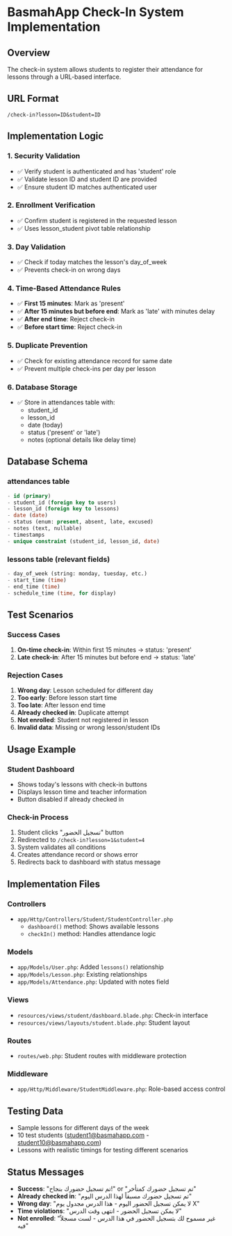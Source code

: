 # BasmahApp Check-In System Implementation

## Overview
The check-in system allows students to register their attendance for lessons through a URL-based interface.

## URL Format
```
/check-in?lesson=ID&student=ID
```

## Implementation Logic

### 1. Security Validation
- ✅ Verify student is authenticated and has 'student' role
- ✅ Validate lesson ID and student ID are provided
- ✅ Ensure student ID matches authenticated user

### 2. Enrollment Verification
- ✅ Confirm student is registered in the requested lesson
- ✅ Uses lesson_student pivot table relationship

### 3. Day Validation
- ✅ Check if today matches the lesson's day_of_week
- ✅ Prevents check-in on wrong days

### 4. Time-Based Attendance Rules
- ✅ **First 15 minutes**: Mark as 'present'
- ✅ **After 15 minutes but before end**: Mark as 'late' with minutes delay
- ✅ **After end time**: Reject check-in
- ✅ **Before start time**: Reject check-in

### 5. Duplicate Prevention
- ✅ Check for existing attendance record for same date
- ✅ Prevent multiple check-ins per day per lesson

### 6. Database Storage
- ✅ Store in attendances table with:
  - student_id
  - lesson_id  
  - date (today)
  - status ('present' or 'late')
  - notes (optional details like delay time)

## Database Schema

### attendances table
```sql
- id (primary)
- student_id (foreign key to users)
- lesson_id (foreign key to lessons)
- date (date)
- status (enum: present, absent, late, excused)
- notes (text, nullable)
- timestamps
- unique constraint (student_id, lesson_id, date)
```

### lessons table (relevant fields)
```sql
- day_of_week (string: monday, tuesday, etc.)
- start_time (time)
- end_time (time)
- schedule_time (time, for display)
```

## Test Scenarios

### Success Cases
1. **On-time check-in**: Within first 15 minutes → status: 'present'
2. **Late check-in**: After 15 minutes but before end → status: 'late'

### Rejection Cases
1. **Wrong day**: Lesson scheduled for different day
2. **Too early**: Before lesson start time
3. **Too late**: After lesson end time
4. **Already checked in**: Duplicate attempt
5. **Not enrolled**: Student not registered in lesson
6. **Invalid data**: Missing or wrong lesson/student IDs

## Usage Example

### Student Dashboard
- Shows today's lessons with check-in buttons
- Displays lesson time and teacher information
- Button disabled if already checked in

### Check-in Process
1. Student clicks "تسجيل الحضور" button
2. Redirected to `/check-in?lesson=1&student=4`
3. System validates all conditions
4. Creates attendance record or shows error
5. Redirects back to dashboard with status message

## Implementation Files

### Controllers
- `app/Http/Controllers/Student/StudentController.php`
  - `dashboard()` method: Shows available lessons
  - `checkIn()` method: Handles attendance logic

### Models
- `app/Models/User.php`: Added `lessons()` relationship
- `app/Models/Lesson.php`: Existing relationships
- `app/Models/Attendance.php`: Updated with notes field

### Views
- `resources/views/student/dashboard.blade.php`: Check-in interface
- `resources/views/layouts/student.blade.php`: Student layout

### Routes
- `routes/web.php`: Student routes with middleware protection

### Middleware
- `app/Http/Middleware/StudentMiddleware.php`: Role-based access control

## Testing Data
- Sample lessons for different days of the week
- 10 test students (student1@basmahapp.com - student10@basmahapp.com)
- Lessons with realistic timings for testing different scenarios

## Status Messages
- **Success**: "تم تسجيل حضورك بنجاح!" or "تم تسجيل حضورك كمتأخر"
- **Already checked in**: "تم تسجيل حضورك مسبقاً لهذا الدرس اليوم"
- **Wrong day**: "لا يمكن تسجيل الحضور اليوم - هذا الدرس مجدول يوم X"
- **Time violations**: "لا يمكن تسجيل الحضور - انتهى وقت الدرس"
- **Not enrolled**: "غير مسموح لك بتسجيل الحضور في هذا الدرس - لست مسجلاً فيه"
